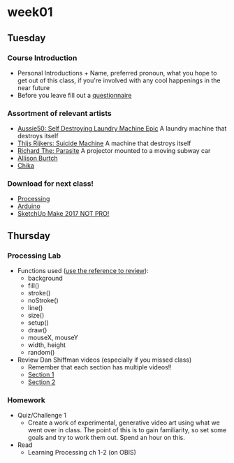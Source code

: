 # week01

## Tuesday

### Course Introduction
+ Personal Introductions
		+ Name, preferred pronoun, what you hope to get out of this class, if you're involved with any cool happenings in the near future
+ Before you leave fill out a [questionnaire](https://docs.google.com/document/d/1k2d1cQpHeM0Z9gIhWtDPPnumUcCXNAnboVcwg6zJRxs/edit?usp=sharing)

### Assortment of relevant artists
+ [Aussie50: Self Destroying Laundry Machine Epic](https://www.youtube.com/watch?v=6_PLnInsh7E) A laundry machine that destroys itself
+ [Thijs Rijkers: Suicide Machine](https://vimeo.com/77012997) A machine that destroys itself
+ [Richard The: Parasite](https://vimeo.com/14633237) A projector mounted to a moving subway car
+ [Allison Burtch](http://www.allisonburtch.net/)
+ [Chika](http://www.imagima.com/CHiKA)

### Download for next class!
+ [Processing](https://processing.org/download/)
+ [Arduino](https://www.arduino.cc/en/Main/Software)
+ [SketchUp Make 2017 NOT PRO!](https://www.sketchup.com/download/all)

## Thursday

### Processing Lab

+ Functions used ([use the reference to review](https://processing.org/reference/)):
	+ background
	+ fill()
	+ stroke()
	+ noStroke()
	+ line()
	+ size()
	+ setup()
	+ draw()
	+ mouseX, mouseY
	+ width, height
	+ random()
+ Review Dan Shiffman videos (especially  if you missed class)
	+ Remember that each section has multiple videos!!
	+ [Section 1](https://www.youtube.com/watch?v=a562vsSI2Po&list=PLRqwX-V7Uu6bsRnSEJ9tRn4V_XCGXovs4)
	+ [Section 2](https://www.youtube.com/watch?v=5N31KNgOO0g)

### Homework

+ Quiz/Challenge 1
	+ Create a work of experimental, generative video art using what we went over in class. The point of this is to gain familiarity, so set some goals and try to work them out. Spend an hour on this.
+ Read
	+ Learning Processing ch 1-2 (on OBIS)
